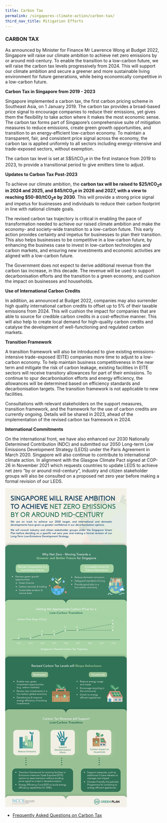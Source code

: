 ```yaml
---
title: Carbon Tax
permalink: /singapores-climate-action/carbon-tax/
third_nav_title: Mitigation Efforts
---
```

### CARBON TAX

As announced by Minister for Finance Mr Lawrence Wong at Budget 2022, Singapore will raise our climate ambition to achieve net zero emissions by or around mid-century. To enable the transition to a low-carbon future, we will raise the carbon tax levels progressively from 2024. This will support our climate ambition and secure a greener and more sustainable living environment for future generations, while being economically competitive in a low-carbon future.  

**Carbon Tax in Singapore from 2019 - 2023**

Singapore implemented a carbon tax, the first carbon pricing scheme in Southeast Asia, on 1 January 2019. The carbon tax provides a broad-based price signal to encourage companies to reduce their emissions, yet gives them the flexibility to take action where it makes the most economic sense. The carbon tax forms part of Singapore’s comprehensive suite of mitigation measures to reduce emissions, create green growth opportunities, and transition to an energy-efficient low-carbon economy. To maintain a transparent, fair, and consistent price signal across the economy, the carbon tax is applied uniformly to all sectors including energy-intensive and trade-exposed sectors, without exemption.

The carbon tax level is set at S$5/tCO<sub>2</sub>e in the first instance from 2019 to 2023, to provide a transitional period to give emitters time to adjust.

**Updates to Carbon Tax Post-2023**

To achieve our climate ambition, the **carbon tax will be raised to $25/tCO<sub>2</sub>e in 2024 and 2025, and $45/tCO<sub>2</sub>e in 2026 and 2027, with a view to reaching $50-80/tCO<sub>2</sub>e by 2030**. This will provide a strong price signal and impetus for businesses and individuals to reduce their carbon footprint in line with national climate goals.

The revised carbon tax trajectory is critical in enabling the pace of transformation needed to achieve our raised climate ambition and make the economy- and society-wide transition to a low-carbon future. This early action provides certainty and impetus for businesses to plan their transition. This also helps businesses to be competitive in a low-carbon future, by enhancing the business case to invest in low-carbon technologies and carbon markets, and ensuring new investments and economic activities are aligned with a low-carbon future.

The Government does not expect to derive additional revenue from the carbon tax increase, in this decade. The revenue will be used to support decarbonisation efforts and the transition to a green economy, and cushion the impact on businesses and households.

**Use of International Carbon Credits**

In addition, as announced at Budget 2022, companies may also surrender high quality international carbon credits to offset up to 5% of their taxable emissions from 2024. This will cushion the impact for companies that are able to source for credible carbon credits in a cost-effective manner.  This will also help to create local demand for high-quality carbon credits and catalyse the development of well-functioning and regulated carbon markets.   

**Transition Framework**

A transition framework will also be introduced to give existing emissions-intensive trade-exposed (EITE)  companies more time to adjust to a low-carbon economy. To help maintain business competitiveness in the near term and mitigate the risk of carbon leakage, existing facilities in EITE sectors will receive transitory allowances for part of their emissions. To continue to spur decarbonisation efforts and energy efficiency, the allowances will be determined based on efficiency standards and decarbonisation targets. The transition framework is not applicable to new facilities. 

Consultations with relevant stakeholders on the support measures, transition framework, and the framework for the use of carbon credits are currently ongoing. Details will be shared in 2023, ahead of the implementation of the revised carbon tax framework in 2024. 

**International Commitments**

On the international front, we have also enhanced our 2030 Nationally Determined Contribution (NDC) and submitted our 2050 Long-term Low Emissions Development Strategy (LEDS) under the Paris Agreement in March 2020. Singapore will also continue to contribute to international climate action. In alignment with the Glasgow Climate Pact signed at COP-26 in November 2021 which requests countries to update LEDS to achieve net zero “by or around mid-century”, industry and citizen stakeholder groups will also be consulted on a proposed net zero year before making a formal revision of our LEDS. 

![Infographic - SG Climate Ambition and Carbon Tax](/images/Infographic%20-%20SG%20Climate%20Ambition%20and%20Carbon%20Tax.jpg)
<br>
* [Frequently Asked Questions on Carbon Tax](https://www.nccs.gov.sg/faqs/carbon-tax/)